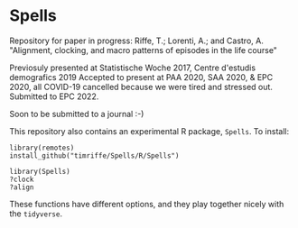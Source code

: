 # Spells
Repository for paper in progress: Riffe, T.; Lorenti, A.; and Castro, A. "Alignment, clocking, and macro patterns of episodes in the life course"

Previosuly presented at Statistische Woche 2017, Centre d'estudis demografics 2019
Accepted to present at PAA 2020, SAA 2020, & EPC 2020, all COVID-19 cancelled because we were tired and stressed out.
Submitted to EPC 2022.

Soon to be submitted to a journal :-)

This repository also contains an experimental R package, `Spells`. To install:
```
library(remotes)
install_github("timriffe/Spells/R/Spells")

library(Spells)
?clock
?align
```
These functions have different options, and they play together nicely with the `tidyverse`.
